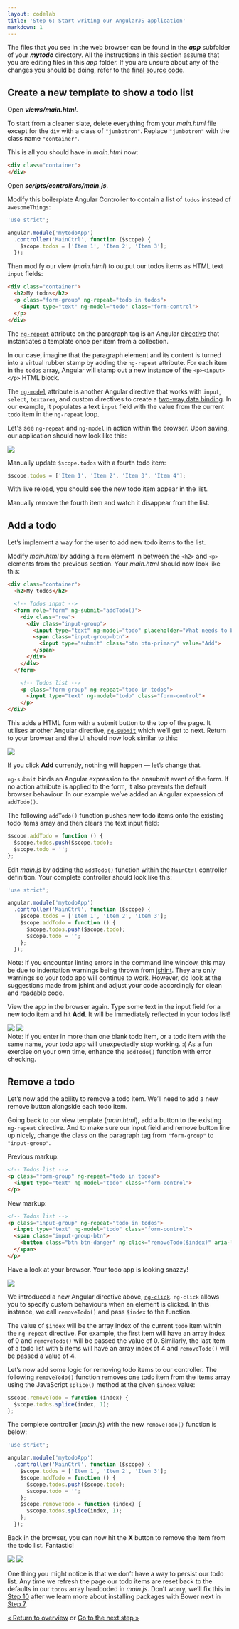 ```yaml
---
layout: codelab
title: 'Step 6: Start writing our AngularJS application'
markdown: 1
---
```


The files that you see in the web browser can be found in the ***app*** subfolder of your ***mytodo*** directory. All the instructions in this section assume that you are editing files in this *app* folder.  If you are unsure about any of the changes you should be doing, refer to the <a href="../codelab.html#source-files">final source code</a>.

## Create a new template to show a todo list

Open ***views/main.html***.

To start from a cleaner slate, delete everything from your *main.html* file except for the `div` with a class of `"jumbotron"`. Replace `"jumbotron"` with the class name `"container"`.

This is all you should have in *main.html* now:

```html
<div class="container">
</div>
```

Open ***scripts/controllers/main.js***.

Modify this boilerplate Angular Controller to contain a list of `todos` instead of `awesomeThings`:

```js
'use strict';

angular.module('mytodoApp')
  .controller('MainCtrl', function ($scope) {
    $scope.todos = ['Item 1', 'Item 2', 'Item 3'];
  });

```

Then modify our view (*main.html*) to output our todos items as HTML text `input` fields:

```html
<div class="container">
  <h2>My todos</h2>
  <p class="form-group" ng-repeat="todo in todos">
    <input type="text" ng-model="todo" class="form-control">
  </p>
</div>
```

The [`ng-repeat`](https://docs.angularjs.org/api/ng/directive/ngRepeat) attribute on the paragraph tag is an Angular [directive](https://docs.angularjs.org/guide/directive) that instantiates a template once per item from a collection.

In our case, imagine that the paragraph element and its content is turned into a virtual rubber stamp by adding the `ng-repeat` attribute. For each item in the `todos` array, Angular will stamp out a new instance of the `<p><input></p>` HTML block.

The [`ng-model`](https://docs.angularjs.org/api/ng/directive/ngModel) attribute is another Angular directive that works with `input`, `select`, `textarea`, and custom directives to create a [two-way data binding](https://docs.angularjs.org/guide/databinding). In our example, it populates a text `input` field with the value from the current `todo` item in the `ng-repeat` loop.

Let's see `ng-repeat` and `ng-model` in action within the browser. Upon saving, our application should now look like this:

![](/assets/img/codelab/image_15.png)

Manually update `$scope.todos` with a fourth todo item:

```js
$scope.todos = ['Item 1', 'Item 2', 'Item 3', 'Item 4'];
```

With live reload, you should see the new todo item appear in the list.

Manually remove the fourth item and watch it disappear from the list.

## Add a todo

Let’s implement a way for the user to add new todo items to the list.

Modify *main.html* by adding a `form` element in between the `<h2>` and `<p>` elements from the previous section. Your *main.html* should now look like this:

```html
<div class="container">
  <h2>My todos</h2>

  <!-- Todos input -->
  <form role="form" ng-submit="addTodo()">
    <div class="row">
      <div class="input-group">
        <input type="text" ng-model="todo" placeholder="What needs to be done?" class="form-control">
        <span class="input-group-btn">
          <input type="submit" class="btn btn-primary" value="Add">
        </span>
      </div>
    </div>
  </form>

    <!-- Todos list -->
    <p class="form-group" ng-repeat="todo in todos">
      <input type="text" ng-model="todo" class="form-control">
    </p>
</div>
```

This adds a HTML form with a submit button to the top of the page. It utilises another Angular directive, [`ng-submit`](https://docs.angularjs.org/api/ng/directive/ngSubmit) which we’ll get to next. Return to your browser and the UI should now look similar to this:

![](/assets/img/codelab/image_16.png)

If you click **Add** currently, nothing will happen &mdash; let’s change that.

`ng-submit` binds an Angular expression to the onsubmit event of the form. If no action attribute is applied to the form, it also prevents the default browser behaviour. In our example we’ve added an Angular expression of `addTodo()`.

The following `addTodo()` function pushes new todo items onto the existing todo items array and then clears the text input field:

```js
$scope.addTodo = function () {
  $scope.todos.push($scope.todo);
  $scope.todo = '';
};
```

Edit *main.js* by adding the `addTodo()` function within the `MainCtrl` controller definition. Your complete controller should look like this:

```js
'use strict';

angular.module('mytodoApp')
  .controller('MainCtrl', function ($scope) {
    $scope.todos = ['Item 1', 'Item 2', 'Item 3'];
    $scope.addTodo = function () {
      $scope.todos.push($scope.todo);
      $scope.todo = '';
    };
  });
 ```

<div class="note tip">
Note: If you encounter linting errors in the command line window, this may be due to indentation warnings being thrown from <a href="http://jshint.com/">jshint</a>. They are only warnings so your todo app will continue to work. However, do look at the suggestions made from jshint and adjust your code accordingly for clean and readable code.
</div>

View the app in the browser again. Type some text in the input field for a new todo item and hit **Add**. It will be immediately reflected in your todos list!

<div class="side-by-side">
  <img src="/assets/img/codelab/image_17.png">
  <img src="/assets/img/codelab/image_18.png">
</div>

<div class="note important">
Note: If you enter in more than one blank todo item, or a todo item with the same name, your todo app will unexpectedly stop working. :( As a fun exercise on your own time, enhance the <code>addTodo()</code> function with error checking.
</div>

## Remove a todo

Let’s now add the ability to remove a todo item. We’ll need to add a new remove button alongside each todo item.

Going back to our view template (*main.html*), add a button to the existing `ng-repeat` directive. And to make sure our input field and remove button line up nicely, change the class on the paragraph tag from `"form-group"` to `"input-group"`.

Previous markup:

```html
<!-- Todos list -->
<p class="form-group" ng-repeat="todo in todos">
  <input type="text" ng-model="todo" class="form-control">
</p>
```

New markup:

```html
<!-- Todos list -->
<p class="input-group" ng-repeat="todo in todos">
  <input type="text" ng-model="todo" class="form-control">
  <span class="input-group-btn">
    <button class="btn btn-danger" ng-click="removeTodo($index)" aria-label="Remove">X</button>
  </span>
</p>
```

Have a look at your browser. Your todo app is looking snazzy!

![](/assets/img/codelab/image_19.png)

We introduced a new Angular directive above, [`ng-click`](https://docs.angularjs.org/api/ng/directive/ngClick). `ng-click` allows you to specify custom behaviours when an element is clicked. In this instance, we call `removeTodo()` and pass `$index` to the function.

The value of `$index` will be the array index of the current `todo` item within the `ng-repeat` directive. For example, the first item will have an array index of 0 and `removeTodo()` will be passed the value of 0. Similarly, the last item of a todo list with 5 items will have an array index of 4 and `removeTodo()` will be passed a value of 4.

Let’s now add some logic for removing todo items to our controller. The following `removeTodo()` function removes one todo item from the items array using the JavaScript `splice()` method at the given `$index` value:

```js
$scope.removeTodo = function (index) {
  $scope.todos.splice(index, 1);
};
```

The complete controller (*main.js*) with the new `removeTodo()` function is below:

```js
'use strict';

angular.module('mytodoApp')
  .controller('MainCtrl', function ($scope) {
    $scope.todos = ['Item 1', 'Item 2', 'Item 3'];
    $scope.addTodo = function () {
      $scope.todos.push($scope.todo);
      $scope.todo = '';
    };
    $scope.removeTodo = function (index) {
      $scope.todos.splice(index, 1);
    };
  });
```

Back in the browser, you can now hit the **X** button to remove the item from the todo list. Fantastic!

<div class="side-by-side">
  <img src="/assets/img/codelab/image_20.png">
  <img src="/assets/img/codelab/image_21.png">
</div>

One thing you might notice is that we don’t have a way to persist our todo list. Any time we refresh the page our todo items are reset back to the defaults in our `todos` array hardcoded in *main.js*. Don’t worry, we’ll fix this in [Step 10](local-storage.html) after we learn more about installing packages with Bower next in [Step 7](install-packages.html).

<p class="codelab-paging">
  <a href="../codelab.html#toc">&laquo; Return to overview</a>
  or
  <a href="install-packages.html">Go to the next step &raquo;</a>
</p>
